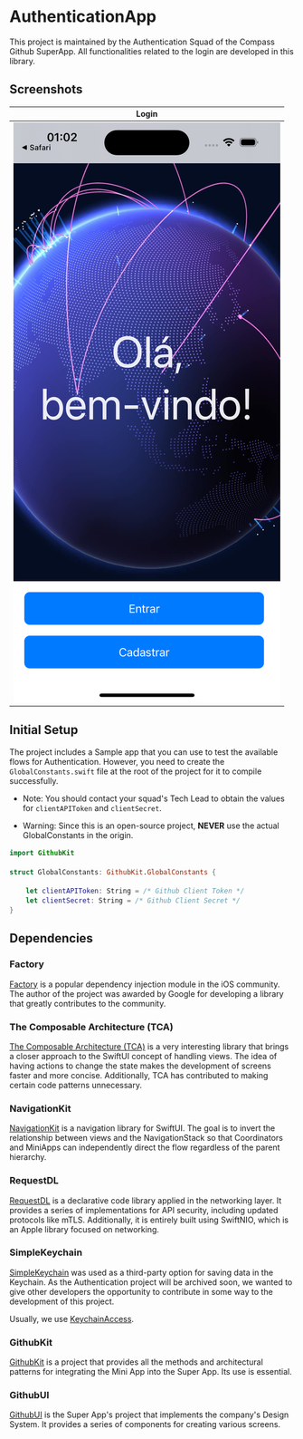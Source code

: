 # AuthenticationApp

This project is maintained by the Authentication Squad of the Compass Github SuperApp. All functionalities related to the login are developed in this library.

## Screenshots

Login |
----|
![](/.github/assets/authentication-1.png) |

## Initial Setup

The project includes a Sample app that you can use to test the available flows for Authentication. However, you need to create the `GlobalConstants.swift` file at the root of the project for it to compile successfully.

- Note: You should contact your squad's Tech Lead to obtain the values for `clientAPIToken` and `clientSecret`.

- Warning: Since this is an open-source project, **NEVER** use the actual GlobalConstants in the origin.

```swift
import GithubKit

struct GlobalConstants: GithubKit.GlobalConstants {

    let clientAPIToken: String = /* Github Client Token */
    let clientSecret: String = /* Github Client Secret */
}
```

## Dependencies

### Factory

[Factory](https://github.com/hmlongco/Factory) is a popular dependency injection module in the iOS community. The author of the project was awarded by Google for developing a library that greatly contributes to the community.

### The Composable Architecture (TCA)

[The Composable Architecture (TCA)](https://github.com/pointfreeco/swift-composable-architecture) is a very interesting library that brings a closer approach to the SwiftUI concept of handling views. The idea of having actions to change the state makes the development of screens faster and more concise. Additionally, TCA has contributed to making certain code patterns unnecessary.

### NavigationKit

[NavigationKit](https://github.com/brennobemoura/navigation-kit) is a navigation library for SwiftUI. The goal is to invert the relationship between views and the NavigationStack so that Coordinators and MiniApps can independently direct the flow regardless of the parent hierarchy.

### RequestDL

[RequestDL](https://github.com/request-dl/request-dl) is a declarative code library applied in the networking layer. It provides a series of implementations for API security, including updated protocols like mTLS. Additionally, it is entirely built using SwiftNIO, which is an Apple library focused on networking.

### SimpleKeychain

[SimpleKeychain](https://github.com/auth0/SimpleKeychain) was used as a third-party option for saving data in the Keychain. As the Authentication project will be archived soon, we wanted to give other developers the opportunity to contribute in some way to the development of this project.

Usually, we use [KeychainAccess](https://github.com/kishikawakatsumi/KeychainAccess).

### GithubKit

[GithubKit](https://github.com/github-brenno-compass/GithubKit) is a project that provides all the methods and architectural patterns for integrating the Mini App into the Super App. Its use is essential.

### GithubUI

[GithubUI](https://github.com/github-brenno-compass/GithubUI) is the Super App's project that implements the company's Design System. It provides a series of components for creating various screens.
